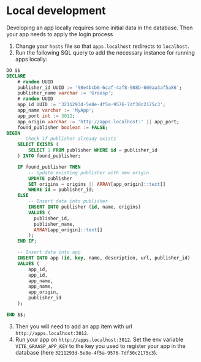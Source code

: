 # Local development

Developing an app locally requires some initial data in the database. Then your app needs to apply the login process

1. Change your `hosts` file so that `apps.localhost` redirects to `localhost`.
2. Run the following SQL query to add the necessary instance for running apps locally:

```sql
DO $$
DECLARE
    # random UUID
    publisher_id UUID := '98e4bcb8-6caf-4af8-988b-600aa3af5a86';
    publisher_name varchar := 'Graasp';
    # random UUID
    app_id UUID := '3211293d-5e8e-4f5a-9576-7df30c2175c3';
    app_name varchar := 'MyApp';
    app_port int := 3012;
    app_origin varchar := 'http://apps.localhost:' || app_port;
    found_publisher boolean := FALSE;
BEGIN
    -- Check if publisher already exists
    SELECT EXISTS (
        SELECT 1 FROM publisher WHERE id = publisher_id
    ) INTO found_publisher;

    IF found_publisher THEN
        -- Update existing publisher with new origin
        UPDATE publisher
        SET origins = origins || ARRAY[app_origin]::text[]
        WHERE id = publisher_id;
    ELSE
        -- Insert data into publisher
        INSERT INTO publisher (id, name, origins)
        VALUES (
          publisher_id,
          publisher_name,
          ARRAY[app_origin]::text[]
        );
    END IF;

    -- Insert data into app
    INSERT INTO app (id, key, name, description, url, publisher_id)
    VALUES (
        app_id,
        app_id,
        app_name,
        app_name,
        app_origin,
        publisher_id
    );

END $$;
```

3. Then you will need to add an app item with url `http://apps.localhost:3012`.
4. Run your app on `http://apps.localhost:3012`. Set the env variable `VITE_GRAASP_APP_KEY` to the key you used to register your app in the database (here `3211293d-5e8e-4f5a-9576-7df30c2175c3`).
